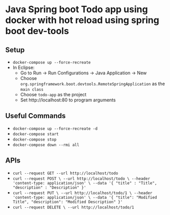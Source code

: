 # Java Spring boot Todo app using docker with hot reload using spring boot dev-tools

## Setup
- `docker-compose up --force-recreate`
- In Eclipse:
  - Go to Run -> Run Configurations -> Java Application -> New
  - Choose `org.springframework.boot.devtools.RemoteSpringApplication` as the `main class`
  - Choose `todo-app` as the project
  - Set http://localhost:80 to program arguments

## Useful Commands
- `docker-compose up --force-recreate -d`
- `docker-compose start`
- `docker-compose stop`
- `docker-compose down --rmi all`

## APIs
- `curl --request GET --url http://localhost/todo`
- `curl --request POST \
    --url http://localhost/todo \
    --header 'content-type: application/json' \
    --data '{
  	"title" : "Title",
  	"description" : "Description"
  }'`
- `curl --request PUT \
    --url http://localhost/todo/1 \
    --header 'content-type: application/json' \
    --data '{
  	"title": "Modified Title",
  	"description": "Modified Description"
  }'`
- `curl --request DELETE \
    --url http://localhost/todo/1`
